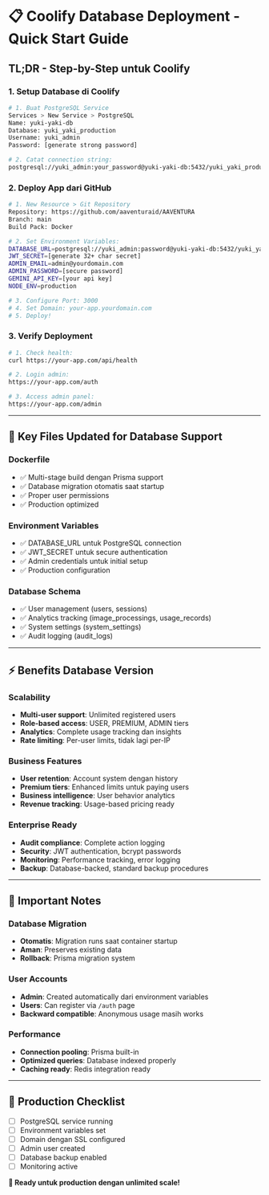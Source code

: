 # 📋 Coolify Database Deployment - Quick Start Guide

## TL;DR - Step-by-Step untuk Coolify

### 1. Setup Database di Coolify

```bash
# 1. Buat PostgreSQL Service
Services > New Service > PostgreSQL
Name: yuki-yaki-db
Database: yuki_yaki_production
Username: yuki_admin
Password: [generate strong password]

# 2. Catat connection string:
postgresql://yuki_admin:your_password@yuki-yaki-db:5432/yuki_yaki_production
```

### 2. Deploy App dari GitHub

```bash
# 1. New Resource > Git Repository
Repository: https://github.com/aaventuraid/AAVENTURA
Branch: main
Build Pack: Docker

# 2. Set Environment Variables:
DATABASE_URL=postgresql://yuki_admin:password@yuki-yaki-db:5432/yuki_yaki_production
JWT_SECRET=[generate 32+ char secret]
ADMIN_EMAIL=admin@yourdomain.com
ADMIN_PASSWORD=[secure password]
GEMINI_API_KEY=[your api key]
NODE_ENV=production

# 3. Configure Port: 3000
# 4. Set Domain: your-app.yourdomain.com
# 5. Deploy!
```

### 3. Verify Deployment

```bash
# 1. Check health:
curl https://your-app.com/api/health

# 2. Login admin:
https://your-app.com/auth

# 3. Access admin panel:
https://your-app.com/admin
```

---

## 🔧 Key Files Updated for Database Support

### Dockerfile

- ✅ Multi-stage build dengan Prisma support
- ✅ Database migration otomatis saat startup
- ✅ Proper user permissions
- ✅ Production optimized

### Environment Variables

- ✅ DATABASE_URL untuk PostgreSQL connection
- ✅ JWT_SECRET untuk secure authentication
- ✅ Admin credentials untuk initial setup
- ✅ Production configuration

### Database Schema

- ✅ User management (users, sessions)
- ✅ Analytics tracking (image_processings, usage_records)
- ✅ System settings (system_settings)
- ✅ Audit logging (audit_logs)

---

## ⚡ Benefits Database Version

### Scalability

- **Multi-user support**: Unlimited registered users
- **Role-based access**: USER, PREMIUM, ADMIN tiers
- **Analytics**: Complete usage tracking dan insights
- **Rate limiting**: Per-user limits, tidak lagi per-IP

### Business Features

- **User retention**: Account system dengan history
- **Premium tiers**: Enhanced limits untuk paying users
- **Business intelligence**: User behavior analytics
- **Revenue tracking**: Usage-based pricing ready

### Enterprise Ready

- **Audit compliance**: Complete action logging
- **Security**: JWT authentication, bcrypt passwords
- **Monitoring**: Performance tracking, error logging
- **Backup**: Database-backed, standard backup procedures

---

## 🚨 Important Notes

### Database Migration

- **Otomatis**: Migration runs saat container startup
- **Aman**: Preserves existing data
- **Rollback**: Prisma migration system

### User Accounts

- **Admin**: Created automatically dari environment variables
- **Users**: Can register via `/auth` page
- **Backward compatible**: Anonymous usage masih works

### Performance

- **Connection pooling**: Prisma built-in
- **Optimized queries**: Database indexed properly
- **Caching ready**: Redis integration ready

---

## 🎯 Production Checklist

- [ ] PostgreSQL service running
- [ ] Environment variables set
- [ ] Domain dengan SSL configured
- [ ] Admin user created
- [ ] Database backup enabled
- [ ] Monitoring active

**🚀 Ready untuk production dengan unlimited scale!**
